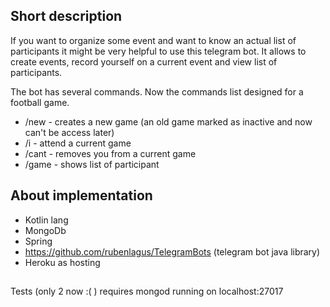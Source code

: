 ## Short description
If you want to organize some event and want to know an actual list of participants it might be very helpful to use this
telegram bot. It allows to create events, record yourself on a current event and view list of participants.

The bot has several commands. Now the commands list designed for a football game.

* /new - creates a new game (an old game marked as inactive and now can't be access later)
* /i - attend a current game
* /cant - removes you from a current game
* /game - shows list of participant

## About implementation
* Kotlin lang
* MongoDb
* Spring
* https://github.com/rubenlagus/TelegramBots (telegram bot java library)
* Heroku as hosting

##
Tests (only 2 now :( ) requires mongod running on localhost:27017